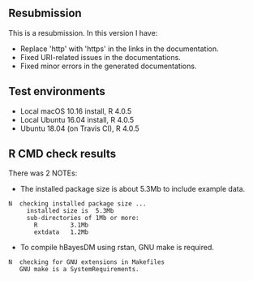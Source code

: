 ## Resubmission
This is a resubmission. In this version I have:

* Replace 'http' with 'https' in the links in the documentation.
* Fixed URI-related issues in the documentations.
* Fixed minor errors in the generated documentations.

## Test environments

* Local macOS 10.16 install, R 4.0.5
* Local Ubuntu 16.04 install, R 4.0.5
* Ubuntu 18.04 (on Travis CI), R 4.0.5

## R CMD check results

There was 2 NOTEs:

- The installed package size is about 5.3Mb to include example data.
```
N  checking installed package size ...
     installed size is  5.3Mb
     sub-directories of 1Mb or more:
       R         3.1Mb
       extdata   1.2Mb
```
- To compile hBayesDM using rstan, GNU make is required.
```
N  checking for GNU extensions in Makefiles
   GNU make is a SystemRequirements.
```
